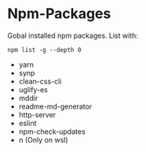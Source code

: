 # Npm-Packages
Gobal installed npm packages.
List with:

    npm list -g --depth 0

 - yarn
 - synp
 - clean-css-cli
 - uglify-es
 - mddir
 - readme-md-generator
 - http-server
 - eslint
 - npm-check-updates
 - n (Only on wsl)
